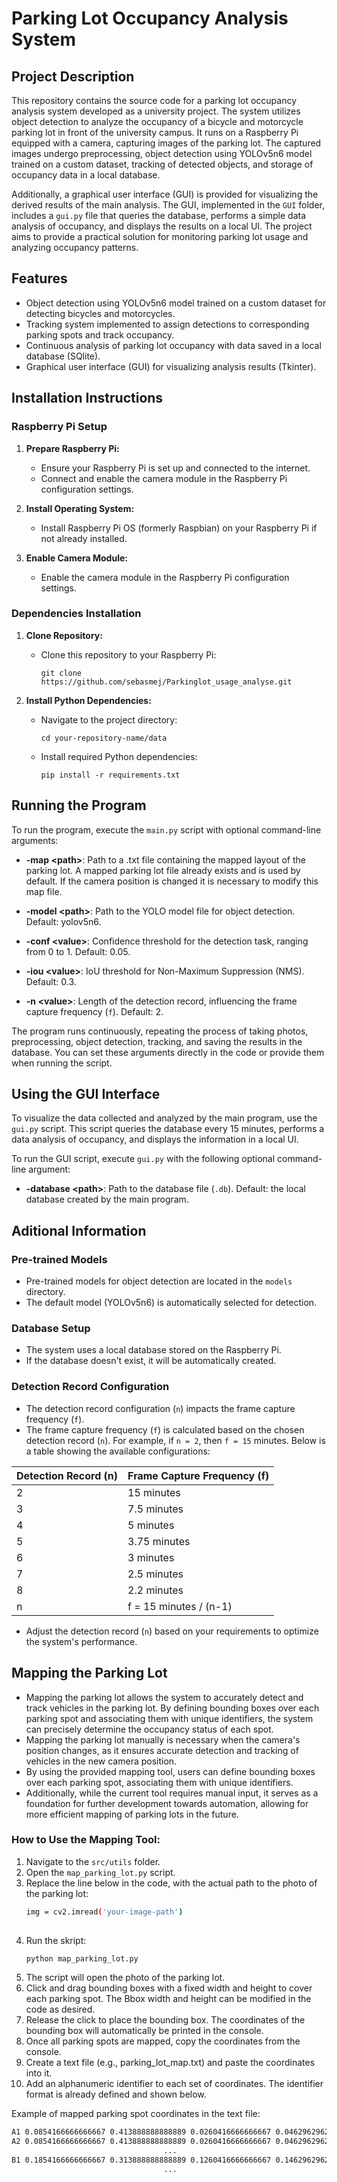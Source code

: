 # Parking Lot Occupancy Analysis System

## Project Description

This repository contains the source code for a parking lot occupancy analysis system developed as a university project. 
The system utilizes object detection to analyze the occupancy of a bicycle and motorcycle parking lot in front of the university campus. It runs on a Raspberry Pi equipped with a camera, capturing images of the parking lot. The captured images undergo preprocessing, object detection using YOLOv5n6 model trained on a custom dataset, tracking of detected objects, and storage of occupancy data in a local database. 

Additionally, a graphical user interface (GUI) is provided for visualizing the derived results of the main analysis. The GUI, implemented in the `GUI` folder, includes a `gui.py` file that queries the database, performs a simple data analysis of occupancy, and displays the results on a local UI. The project aims to provide a practical solution for monitoring parking lot usage and analyzing occupancy patterns.

## Features

- Object detection using YOLOv5n6 model trained on a custom dataset for detecting bicycles and motorcycles.
- Tracking system implemented to assign detections to corresponding parking spots and track occupancy.
- Continuous analysis of parking lot occupancy with data saved in a local database (SQlite).
- Graphical user interface (GUI) for visualizing analysis results (Tkinter).

## Installation Instructions

### Raspberry Pi Setup

1. **Prepare Raspberry Pi:**
   - Ensure your Raspberry Pi is set up and connected to the internet.
   - Connect and enable the camera module in the Raspberry Pi configuration settings.

2. **Install Operating System:**
   - Install Raspberry Pi OS (formerly Raspbian) on your Raspberry Pi if not already installed.

3. **Enable Camera Module:**
   - Enable the camera module in the Raspberry Pi configuration settings.

### Dependencies Installation

1. **Clone Repository:**
   - Clone this repository to your Raspberry Pi:
     ```
     git clone https://github.com/sebasmej/Parkinglot_usage_analyse.git
     ```

2. **Install Python Dependencies:**
   - Navigate to the project directory:
     ```
     cd your-repository-name/data
     ```
   - Install required Python dependencies:
     ```
     pip install -r requirements.txt
     ```

## Running the Program

To run the program, execute the `main.py` script with optional command-line arguments:

- **-map \<path>**: Path to a .txt file containing the mapped layout of the parking lot. A mapped parking lot file already exists and is used by default. If the camera position is changed it is necessary to modify this map file.
  
- **-model \<path>**: Path to the YOLO model file for object detection. Default: yolov5n6.

- **-conf \<value>**: Confidence threshold for the detection task, ranging from 0 to 1. Default: 0.05.

- **-iou \<value>**: IoU threshold for Non-Maximum Suppression (NMS). Default: 0.3.

- **-n \<value>**: Length of the detection record, influencing the frame capture frequency (`f`). Default: 2.

The program runs continuously, repeating the process of taking photos, preprocessing, object detection, tracking, and saving the results in the database. You can set these arguments directly in the code or provide them when running the script.

## Using the GUI Interface

To visualize the data collected and analyzed by the main program, use the `gui.py` script. This script queries the database every 15 minutes, performs a data analysis of occupancy, and displays the information in a local UI.

To run the GUI script, execute `gui.py` with the following optional command-line argument:

- **-database \<path>**: Path to the database file (`.db`). Default: the local database created by the main program.

## Aditional Information

### Pre-trained Models

- Pre-trained models for object detection are located in the `models` directory.
- The default model (YOLOv5n6) is automatically selected for detection.

### Database Setup

- The system uses a local database stored on the Raspberry Pi.
- If the database doesn't exist, it will be automatically created.

### Detection Record Configuration

- The detection record configuration (`n`) impacts the frame capture frequency (`f`). 
- The frame capture frequency (`f`) is calculated based on the chosen detection record (`n`). For example, if `n = 2`, then `f = 15` minutes. Below is a table showing the available configurations:

 Detection Record (n) | Frame Capture Frequency (f) |
|-----------------------|------------------------------|
| 2                     | 15     minutes               |
| 3                     | 7.5    minutes               |
| 4                     | 5      minutes               |
| 5                     | 3.75   minutes               |
| 6                     | 3      minutes               |
| 7                     | 2.5    minutes               |
| 8                     | 2.2    minutes               |
| n                     | f = 15 minutes / (n-1)       |

- Adjust the detection record (`n`) based on your requirements to optimize the system's performance.

## Mapping the Parking Lot

- Mapping the parking lot allows the system to accurately detect and track vehicles in the parking lot. By defining bounding boxes over each parking spot and associating them with unique identifiers, the system can precisely determine the occupancy status of each spot.
- Mapping the parking lot manually is necessary when the camera's position changes, as it ensures accurate detection and tracking of vehicles in the new camera position.
- By using the provided mapping tool, users can define bounding boxes over each parking spot, associating them with unique identifiers.
- Additionally, while the current tool requires manual input, it serves as a foundation for further development towards automation, allowing for more efficient mapping of parking lots in the future.

### How to Use the Mapping Tool:
1.  Navigate to the `src/utils` folder.
2.  Open the `map_parking_lot.py` script.
3.  Replace the line below in the code, with the actual path to the photo of the parking lot:
    ```sh
    img = cv2.imread('your-image-path')
   
4.  Run the skript:
    ```sh
    python map_parking_lot.py
5.  The script will open the photo of the parking lot.
6.  Click and drag bounding boxes with a fixed width and height to cover each parking spot. The Bbox width and height can be modified in the code as desired.
7.  Release the click to place the bounding box. The coordinates of the bounding box will automatically be printed in the console.
8.  Once all parking spots are mapped, copy the coordinates from the console.
9.  Create a text file (e.g., parking_lot_map.txt) and paste the coordinates into it.
10. Add an alphanumeric identifier to each set of coordinates. The identifier format is already defined and shown below.
 
Example of mapped parking spot coordinates in the text file:

```sh
A1 0.0854166666666667 0.413888888888889 0.0260416666666667 0.0462962962962963
A2 0.0854166666666667 0.413888888888889 0.0260416666666667 0.0462962962962963
                                  ...
B1 0.1854166666666667 0.313888888888889 0.1260416666666667 0.1462962962962963
                                  ...
    
